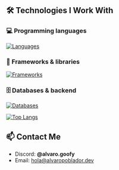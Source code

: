 ## 🛠 Technologies I Work With  

### 💻 Programming languages  
[![Languages](https://skillicons.dev/icons?i=html,css,js,ts,py,cpp,java,rust)](https://skillicons.dev)  

### 🚀 Frameworks & libraries  
[![Frameworks](https://skillicons.dev/icons?i=react,next,discordjs,tauri)](https://skillicons.dev)  

### 🗄️ Databases & backend  
[![Databases](https://skillicons.dev/icons?i=mongo,sqlite,nodejs)](https://skillicons.dev)  

[![Top Langs](https://github-readme-stats.vercel.app/api/top-langs/?username=ainamo&langs_count=5&theme=tokyonight)]()


## 📫 Contact Me  
- Discord: **@alvaro.goofy**  
- Email: [hola@alvaropoblador.dev](mailto:hola@alvaropoblador.dev)  
